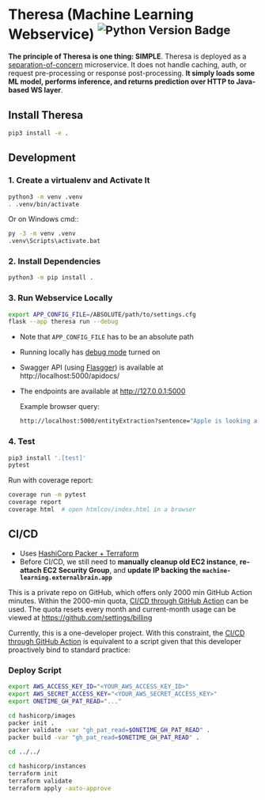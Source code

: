 Theresa (Machine Learning Webservice) <sup>![Python Version Badge][Python Version Badge]</sup>
==============================================================================================

**The principle of Theresa is one thing: SIMPLE**. Theresa is deployed as a
[separation-of-concern](https://stackoverflow.com/a/59492509) microservice. It does not handle caching, auth, or
request pre-processing or response post-processing. **It simply loads some ML model, performs inference, and returns
prediction over HTTP to Java-based WS layer**. 


Install Theresa
---------------

```bash
pip3 install -e .
```


Development
-----------

### 1. Create a virtualenv and Activate It

```bash
python3 -m venv .venv
. .venv/bin/activate
```

Or on Windows cmd::

```bash
py -3 -m venv .venv
.venv\Scripts\activate.bat
```

### 2. Install Dependencies

```bash
python3 -m pip install .
```

### 3. Run Webservice Locally

```bash
export APP_CONFIG_FILE=/ABSOLUTE/path/to/settings.cfg
flask --app theresa run --debug
```

- Note that `APP_CONFIG_FILE` has to be an absolute path
- Running locally has [debug mode][Flas debug mode] turned on
- Swagger API (using [Flasgger][Flasgger]) is available at http://localhost:5000/apidocs/
- The endpoints are available at http://127.0.0.1:5000

  Example browser query:

  ```bash
  http://localhost:5000/entityExtraction?sentence="Apple is looking at buying U.K. startup for $1 billion"
  ```

### 4. Test

```bash
pip3 install '.[test]'
pytest
```

Run with coverage report:

```bash
coverage run -m pytest
coverage report
coverage html  # open htmlcov/index.html in a browser
```

CI/CD
-----

- Uses [HashiCorp Packer + Terraform](./hashicorp)
- Before CI/CD, we still need to **manually cleanup old EC2 instance**, **re-attach EC2 Security Group**, and **update
  IP backing the `machine-learning.externalbrain.app`**

This is a private repo on GitHub, which offers only 2000 min GitHub Action minutes. Within the 2000-min quota,
[CI/CD through GitHub Action](.github/workflows/ci-cd.yml) can be used. The quota resets every month and current-month
usage can be viewed at https://github.com/settings/billing

Currently, this is a one-developer project. With this constraint, the
[CI/CD through GitHub Action](.github/workflows/ci-cd.yml) is equivalent to a script given that this developer
proactively bind to standard practice:

### Deploy Script

```bash
export AWS_ACCESS_KEY_ID="<YOUR_AWS_ACCESS_KEY_ID>"
export AWS_SECRET_ACCESS_KEY="<YOUR_AWS_SECRET_ACCESS_KEY>"
export ONETIME_GH_PAT_READ="..."

cd hashicorp/images
packer init .
packer validate -var "gh_pat_read=$ONETIME_GH_PAT_READ" .
packer build -var "gh_pat_read=$ONETIME_GH_PAT_READ" .

cd ../../

cd hashicorp/instances
terraform init
terraform validate
terraform apply -auto-approve
```

[Flas debug mode]: https://flask.palletsprojects.com/en/latest/quickstart/#debug-mode
[Flasgger]: https://github.com/flasgger/flasgger

[Python Version Badge]: https://img.shields.io/badge/Python-3.10-brightgreen?style=flat-square&logo=python&logoColor=white
